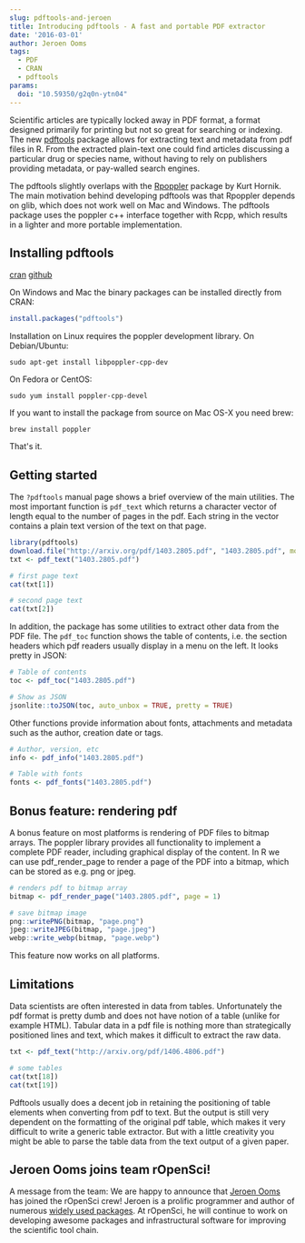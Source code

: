 ```yaml
---
slug: pdftools-and-jeroen
title: Introducing pdftools - A fast and portable PDF extractor
date: '2016-03-01'
author: Jeroen Ooms
tags:
  - PDF
  - CRAN
  - pdftools
params:
  doi: "10.59350/g2q0n-ytn04"
---
```


Scientific articles are typically locked away in PDF format, a format designed primarily for printing but not so great for searching or indexing. The new [pdftools](https://cran.r-project.org/package=pdftools) package allows for extracting text and metadata from pdf files in R. From the extracted plain-text one could find articles discussing a particular drug or species name, without having to rely on publishers providing metadata, or pay-walled search engines.

The pdftools slightly overlaps with the [Rpoppler](https://cran.r-project.org/web/packages/Rpoppler/index.html) package by Kurt Hornik. The main motivation behind developing pdftools was that Rpoppler depends on glib, which does not work well on Mac and Windows. The pdftools package uses the poppler c++ interface together with Rcpp, which results in a lighter and more portable implementation.

## Installing pdftools

<a href="https://cran.rstudio.com/web/packages/pdftools/"><span class="label label-warning">cran</span></a> <a href="https://github.com/ropensci/pdftools"><span class="label label-info">github</span></a>

On Windows and Mac the binary packages can be installed directly from CRAN:


```r
install.packages("pdftools")
```

Installation on Linux requires the poppler development library. On Debian/Ubuntu:

```
sudo apt-get install libpoppler-cpp-dev
```

On Fedora or CentOS:

```
sudo yum install poppler-cpp-devel
```

If you want to install the package from source on Mac OS-X you need brew:

```
brew install poppler
```

That's it.


## Getting started

The `?pdftools` manual page shows a brief overview of the main utilities. The most important function is `pdf_text` which returns a character vector of length equal to the number of pages in the pdf. Each string in the vector contains a plain text version of the text on that page.

```r
library(pdftools)
download.file("http://arxiv.org/pdf/1403.2805.pdf", "1403.2805.pdf", mode = "wb")
txt <- pdf_text("1403.2805.pdf")

# first page text
cat(txt[1])

# second page text
cat(txt[2])
```

In addition, the package has some utilities to extract other data from the PDF file. The `pdf_toc` function shows the table of contents, i.e. the section headers which pdf readers usually display in a menu on the left. It looks pretty in JSON:

```r
# Table of contents
toc <- pdf_toc("1403.2805.pdf")

# Show as JSON
jsonlite::toJSON(toc, auto_unbox = TRUE, pretty = TRUE)
```

Other functions provide information about fonts, attachments and metadata such as the author, creation date or tags.


```r
# Author, version, etc
info <- pdf_info("1403.2805.pdf")

# Table with fonts
fonts <- pdf_fonts("1403.2805.pdf")
```

## Bonus feature: rendering pdf

A bonus feature on most platforms is rendering of PDF files to bitmap arrays. The poppler library provides all functionality to implement a complete PDF reader, including graphical display of the content. In R we can use pdf_render_page to render a page of the PDF into a bitmap, which can be stored as e.g. png or jpeg.

```r
# renders pdf to bitmap array
bitmap <- pdf_render_page("1403.2805.pdf", page = 1)

# save bitmap image
png::writePNG(bitmap, "page.png")
jpeg::writeJPEG(bitmap, "page.jpeg")
webp::write_webp(bitmap, "page.webp")
```

This feature now works on all platforms.

## Limitations

Data scientists are often interested in data from tables. Unfortunately the pdf format is pretty dumb and does not have notion of a table (unlike for example HTML). Tabular data in a pdf file is nothing more than strategically positioned lines and text, which makes it difficult to extract the raw data.

```r
txt <- pdf_text("http://arxiv.org/pdf/1406.4806.pdf")

# some tables
cat(txt[18])
cat(txt[19])
```

Pdftools usually does a decent job in retaining the positioning of table elements when converting from pdf to text. But the output is still very dependent on the formatting of the original pdf table, which makes it very difficult to write a generic table extractor. But with a little creativity you might be able to parse the table data from the text output of a given paper.

## Jeroen Ooms joins team rOpenSci!

A message from the team: We are happy to announce that [Jeroen Ooms](https://jeroen.github.io/) has joined the rOpenSci crew! Jeroen is a prolific programmer and author of numerous [widely used packages](https://cran.r-project.org/web/checks/check_results_jeroen.ooms_at_stat.ucla.edu.html). At rOpenSci, he will continue to work on developing awesome packages and infrastructural software for improving the scientific tool chain.


